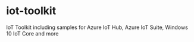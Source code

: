 # iot-toolkit
IoT Toolkit including samples for Azure IoT Hub, Azure IoT Suite, Windows 10 IoT Core and more
